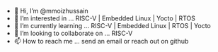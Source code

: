 - 👋 Hi, I’m @mmoizhussain
- 👀 I’m interested in ... RISC-V | Embedded Linux | Yocto | RTOS
- 🌱 I’m currently learning ... RISC-V | Embedded Linux | RTOS | Yocto
- 💞️ I’m looking to collaborate on ... RISC-V
- 📫 How to reach me ... send an email or reach out on github

<!---
mmoizhussain/mmoizhussain is a ✨ special ✨ repository because its `README.md` (this file) appears on your GitHub profile.
You can click the Preview link to take a look at your changes.
--->
